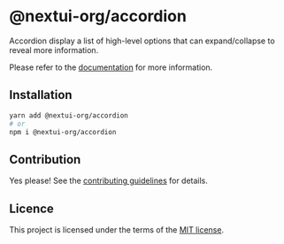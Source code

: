 # @nextui-org/accordion

Accordion display a list of high-level options that can expand/collapse to reveal more information.

Please refer to the [documentation](https://nextui.org//docs/components/accordion) for more information.

## Installation

```sh
yarn add @nextui-org/accordion
# or
npm i @nextui-org/accordion
```

## Contribution

Yes please! See the
[contributing guidelines](https://github.com/nextui-org/nextui/blob/master/CONTRIBUTING.md)
for details.

## Licence

This project is licensed under the terms of the
[MIT license](https://github.com/nextui-org/nextui/blob/master/LICENSE).
